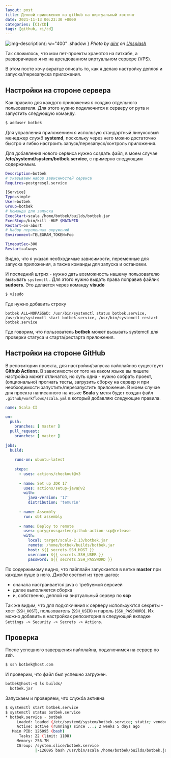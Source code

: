 ```yaml
---
layout: post
title: Деплой приложения из github на виртуальный хостинг
date: 2021-11-13 00:23:30 +0000
categories: [CI/CD]
tags: [github, ci/cd]
---
```


![img-description](https://source.unsplash.com/VNOFgRMyons){: w="400" .shadow }
_Photo by [ainr](https://unsplash.com/@ainr) on [Unsplash](https://unsplash.com)_

Так сложилось, что мои пет-проекты хранятся на гитхабе, а разворачиваю я их на арендованном виртуальном сервере (VPS).

В этом посте хочу вкратце описать то, как я делаю настройку деплоя и запуска/перезапуска приложения.

## Настройки на стороне сервера

Как правило для каждого приложения я создаю отдельного пользователя. Для этого нужно подключится к серверу от рута и запустить следующую команду.

```bash
$ adduser botbek
```

Для управления приложением я использую стандартный линуксовый менеджер служб **systemd**, поскольку через него можно достаточно быстро и гибко настроить запуск/перезапуск/контроль приложения.

Для добавления нового сервиса нужно создать файл, в моем случае **/etc/systemd/system/botbek.service**, с примерно следующим содержимым.

```bash
Description=botbek
# Указываем набор зависимостей сервиса
Requires=postgresql.service

[Service]
Type=simple
User=botbek
Group=botbek
# Команда для запуска
ExecStart=scala /home/botbek/builds/botbek.jar
ExecStop=/bin/kill -HUP $MAINPID
Restart=on-abort
# Набор переменных окружений
Environment=TELEGRAM_TOKEN=Foo

TimeoutSec=300
Restart=always
```

Видно, что я указал необходимые зависимости, переменные для запуска приложения, а также команды для запуска и остановки.

И последний штрих - нужно дать возможность нашему пользователю вызывать `systemctl` . Для этого нужно выдать права поправив файлик __sudoers__. Это делается через команду **visudo**
 
 ```bash
$ visudo
```

Где нужно добавить строку

```
botbek ALL=NOPASSWD: /usr/bin/systemctl status botbek.service, /usr/bin/systemctl start botbek.service, /usr/bin/systemctl restart botbek.service
```

Где говорим, что пользователь **botbek** может вызывать systemctl для проверки статуса и старта/рестарта приложения.

## Настройки на стороне GitHub

В репозитории проекта, для настройки/запуска пайплайнов существует **Github Actions**. В зависимости от того на каком языке вы пишете настройка может отличатся, но суть одна - нужно собрать проект, (опционально) прогнать тесты, загрузить сборку на сервер и при необходимости запустить/перезапустить приложение. В моем случае для проекта написанного на языке **Scala** у меня будет создан файл `.github/workflows/scala.yml` в который добавляю следующие правила.

```yaml
name: Scala CI  
  
on:  
  push:  
    branches: [ master ]  
  pull_request:  
    branches: [ master ]  
  
jobs:  
  build:  
  
    runs-on: ubuntu-latest  
  
    steps:  
      - uses: actions/checkout@v3  
  
      - name: Set up JDK 17  
        uses: actions/setup-java@v2  
        with:  
          java-version: '17'  
          distribution: 'temurin'  
  
      - name: Assembly  
        run: sbt assembly  
  
      - name: Deploy to remote  
        uses: garygrossgarten/github-action-scp@release  
        with:  
          local: target/scala-2.13/botbek.jar  
          remote: /home/botbek/builds/botbek.jar  
          host: ${{ secrets.SSH_HOST }}  
          username: ${{ secrets.SSH_USER }}  
          password: ${{ secrets.SSH_PASSWORD }}
```

По содержимому видно, что пайплайн запускается в ветке **master** при каждом пуше в него. _Джоба_ состоит из трех шагов:
- сначала настраивается java с требуемой версией
- далее выполняется сборка
- и, собственно, деплой на виртуальный сервер по **scp** 

Так же видим, что для подключения к серверу используются секреты - хост (`SSH_HOST`), пользователь (`SSH_USER`) и пароль (`SSH_PASSWORD`). Их можно добавить в настройках репозитория в следующей вкладке `Settings -> Security -> Secrets -> Actions`.

## Проверка

После успешного завершения пайплайна, подключимся на сервер по _ssh_.

```bash
$ ssh botbek@host.com
```

И проверим, что файл был успешно загружен.

```bash
botbek@host:~$ ls builds/
  botbek.jar
```

Запускаем и проверяем, что служба активна

```bash
$ systemctl start botbek.service
$ systemctl status botbek.service
* botbek.service - botbek
     Loaded: loaded (/etc/systemd/system/botbek.service; static; vendor preset: enabled)
     Active: active (running) since ...; 2 weeks 5 days ago
   Main PID: 126095 (bash)
      Tasks: 22 (limit: 1108)
     Memory: 256.7M
     CGroup: /system.slice/botbek.service
             |-126095 bash /usr/bin/scala /home/botbek/builds/botbek.jar
```

